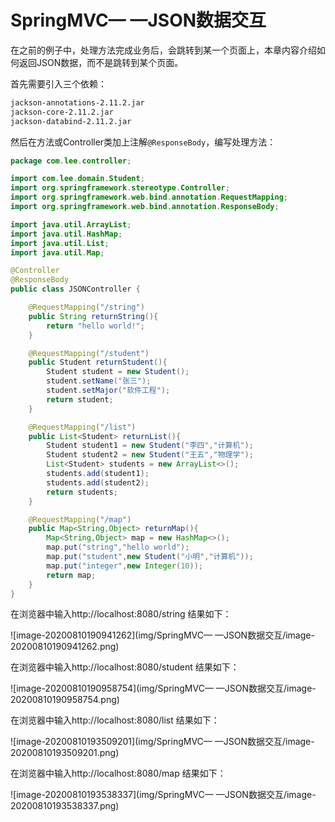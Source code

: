 # SpringMVC— —JSON数据交互



在之前的例子中，处理方法完成业务后，会跳转到某一个页面上，本章内容介绍如何返回JSON数据，而不是跳转到某个页面。

首先需要引入三个依赖：

```markdown
jackson-annotations-2.11.2.jar
jackson-core-2.11.2.jar
jackson-databind-2.11.2.jar
```

然后在方法或Controller类加上注解`@ResponseBody`，编写处理方法：

```java
package com.lee.controller;

import com.lee.domain.Student;
import org.springframework.stereotype.Controller;
import org.springframework.web.bind.annotation.RequestMapping;
import org.springframework.web.bind.annotation.ResponseBody;

import java.util.ArrayList;
import java.util.HashMap;
import java.util.List;
import java.util.Map;

@Controller
@ResponseBody
public class JSONController {

    @RequestMapping("/string")
    public String returnString(){
        return "hello world!";
    }

    @RequestMapping("/student")
    public Student returnStudent(){
        Student student = new Student();
        student.setName("张三");
        student.setMajor("软件工程");
        return student;
    }

    @RequestMapping("/list")
    public List<Student> returnList(){
        Student student1 = new Student("李四","计算机");
        Student student2 = new Student("王五","物理学");
        List<Student> students = new ArrayList<>();
        students.add(student1);
        students.add(student2);
        return students;
    }

    @RequestMapping("/map")
    public Map<String,Object> returnMap(){
        Map<String,Object> map = new HashMap<>();
        map.put("string","hello world");
        map.put("student",new Student("小明","计算机"));
        map.put("integer",new Integer(10));
        return map;
    }
}

```

在浏览器中输入http://localhost:8080/string 结果如下：

![image-20200810190941262](img/SpringMVC— —JSON数据交互/image-20200810190941262.png)

在浏览器中输入http://localhost:8080/student 结果如下：

![image-20200810190958754](img/SpringMVC— —JSON数据交互/image-20200810190958754.png)

在浏览器中输入http://localhost:8080/list 结果如下：

![image-20200810193509201](img/SpringMVC— —JSON数据交互/image-20200810193509201.png)

在浏览器中输入http://localhost:8080/map 结果如下：

![image-20200810193538337](img/SpringMVC— —JSON数据交互/image-20200810193538337.png)